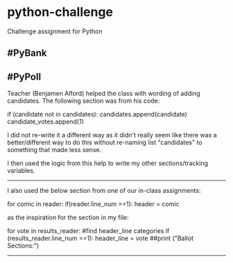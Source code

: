 # python-challenge
Challenge assignment for Python

#PyBank
--------------------------------------------------


#PyPoll
--------------------------------------------------
Teacher (Benjamen Alford) helped the class with wording of adding candidates.
The following section was from his code:

if (candidate not in candidates):
    candidates.append(candidate)
    candidate_votes.append(1)

I did not re-write it a different way as it didn't really seem like there was a better/different way to do this without re-naming list "candidates" to something that made less sense.

I then used the logic from this help to write my other sections/tracking variables.

--------------------------------------------------
I also used the below section from one of our in-class assignments:

for comic in reader:
    if(reader.line_num ==1):
    header = comic

as the inspiration for the section in my file:

for vote in results_reader:
    #find header_line categories
    if (results_reader.line_num ==1):
        header_line = vote
        ##print ("Ballot Sections:")

--------------------------------------------------